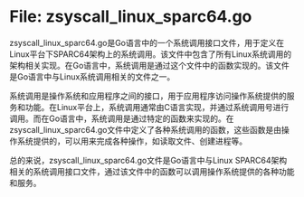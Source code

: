 # File: zsyscall_linux_sparc64.go

zsyscall_linux_sparc64.go是Go语言中的一个系统调用接口文件，用于定义在Linux平台下SPARC64架构上的系统调用。该文件中包含了所有Linux系统调用的架构相关实现。在Go语言中，系统调用是通过这个文件中的函数实现的。该文件是Go语言中与Linux系统调用相关的文件之一。

系统调用是操作系统和应用程序之间的接口，用于应用程序访问操作系统提供的服务和功能。在Linux平台上，系统调用通常由C语言实现，并通过系统调用号进行调用。而在Go语言中，系统调用是通过特定的函数来实现的。在zsyscall_linux_sparc64.go文件中定义了各种系统调用的函数，这些函数是由操作系统提供的，可以用来完成各种操作，如读取文件、创建进程等。

总的来说，zsyscall_linux_sparc64.go文件是Go语言中与Linux SPARC64架构相关的系统调用接口文件，通过该文件中的函数可以调用操作系统提供的各种功能和服务。

